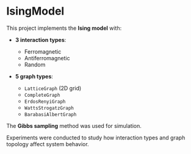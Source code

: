 # IsingModel

This project implements the **Ising model** with:

- **3 interaction types**:
  - Ferromagnetic  
  - Antiferromagnetic  
  - Random

- **5 graph types**:
  - `LatticeGraph` (2D grid)  
  - `CompleteGraph`  
  - `ErdosRenyiGraph`  
  - `WattsStrogatzGraph`  
  - `BarabasiAlbertGraph`

The **Gibbs sampling** method was used for simulation.

Experiments were conducted to study how interaction types and graph topology affect system behavior.
